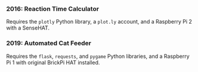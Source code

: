 ### 2016: Reaction Time Calculator
Requires the `plotly` Python library, a `plot.ly` account, and a Raspberry Pi 2 with a SenseHAT.

### 2019: Automated Cat Feeder
Requires the `flask`, `requests`, and `pygame` Python libraries, and a Raspberry Pi 1 with original BrickPi HAT installed.
